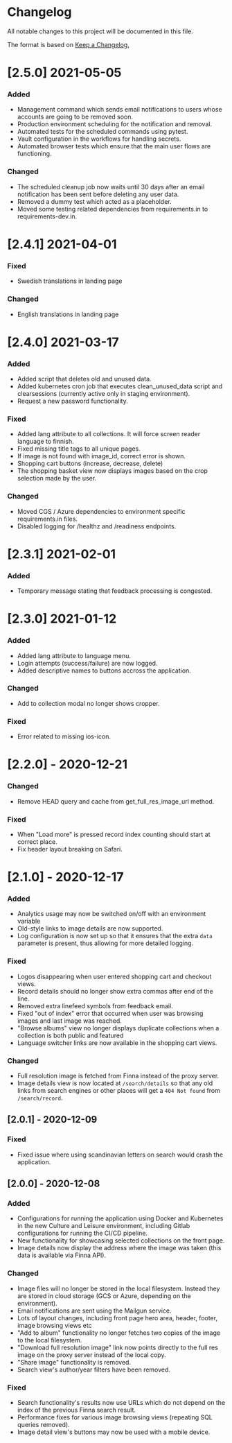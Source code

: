 # Changelog
All notable changes to this project will be documented in this file.

The format is based on [Keep a Changelog](https://keepachangelog.com/en/1.0.0/),

# [2.5.0] 2021-05-05

### Added
- Management command which sends email notifications to users whose accounts are going to be removed soon.
- Production environment scheduling for the notification and removal.
- Automated tests for the scheduled commands using pytest.
- Vault configuration in the workflows for handling secrets.
- Automated browser tests which ensure that the main user flows are functioning.

### Changed
- The scheduled cleanup job now waits until 30 days after an email notification has been sent before deleting 
  any user data.
- Removed a dummy test which acted as a placeholder.
- Moved some testing related dependencies from requirements.in to requirements-dev.in.
  
# [2.4.1] 2021-04-01

### Fixed
- Swedish translations in landing page

### Changed
- English translations in landing page

# [2.4.0] 2021-03-17
### Added
- Added script that deletes old and unused data.
- Added kubernetes cron job that executes clean_unused_data script and clearsessions (currently active only in 
  staging environment).
- Request a new password functionality.

### Fixed
- Added lang attribute to all collections. It will force screen reader language to finnish.
- Fixed missing title tags to all unique pages.
- If image is not found with image_id, correct error is shown.
- Shopping cart buttons (increase, decrease, delete)
- The shopping basket view now displays images based on the crop selection made by the user.

### Changed
- Moved CGS / Azure dependencies to environment specific requirements.in files.
- Disabled logging for /healthz and /readiness endpoints.

# [2.3.1] 2021-02-01
### Added
- Temporary message stating that feedback processing is congested.

# [2.3.0] 2021-01-12
### Added
- Added lang attribute to language menu.
- Login attempts (success/failure) are now logged.
- Added descriptive names to buttons accross the application.

### Changed
- Add to collection modal no longer shows cropper.

### Fixed
- Error related to missing ios-icon.

# [2.2.0] - 2020-12-21
### Changed
- Remove HEAD query and cache from get_full_res_image_url method.

### Fixed
- When "Load more" is pressed record index counting should start at correct place.
- Fix header layout breaking on Safari.

# [2.1.0] - 2020-12-17
### Added
- Analytics usage may now be switched on/off with an environment variable
- Old-style links to image details are now supported.
- Log configuration is now set up so that it ensures that the extra `data` parameter is present,
thus allowing for more detailed logging.

### Fixed
- Logos disappearing when user entered shopping cart and checkout views.
- Record details should no longer show extra commas after end of the line.
- Removed extra linefeed symbols from feedback email.
- Fixed "out of index" error that occurred when user was browsing images and last image was reached.
- "Browse albums" view no longer displays duplicate collections when a collection is both
public and featured
- Language switcher links are now available in the shopping cart views.

### Changed
- Full resolution image is fetched from Finna instead of the proxy server.
- Image details view is now located at `/search/details` so that any old links from search engines or 
other places will get a `404 Not found` from `/search/record`.

## [2.0.1] - 2020-12-09
### Fixed
- Fixed issue where using scandinavian letters on search would crash the application.

## [2.0.0] - 2020-12-08
### Added
- Configurations for running the application using Docker and Kubernetes in the new Culture and Leisure 
environment, including Gitlab configurations for running the CI/CD pipeline.
- New functionality for showcasing selected collections on the front page. 
- Image details now display the address where the image was taken (this data is available via Finna API).

### Changed
- Image files will no longer be stored in the local filesystem. Instead they are stored in cloud storage (GCS or 
Azure, depending on the environment).
- Email notifications are sent using the Mailgun service.
- Lots of layout changes, including front page hero area, header, footer, image browsing views etc
- "Add to album" functionality no longer fetches two copies of the image to the local filesystem.
- "Download full resolution image" link now points directly to the full res image on the proxy server instead of the 
local copy.
- "Share image" functionality is removed.
- Search view's author/year filters have been removed.

### Fixed
- Search functionality's results now use URLs which do not depend on the index of the previous Finna search result.
- Performance fixes for various image browsing views (repeating SQL queries removed).
- Image detail view's buttons may now be used with a mobile device.
